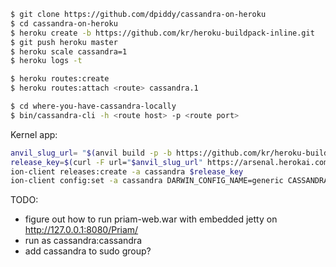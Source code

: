 ```bash
$ git clone https://github.com/dpiddy/cassandra-on-heroku
$ cd cassandra-on-heroku
$ heroku create -b https://github.com/kr/heroku-buildpack-inline.git
$ git push heroku master
$ heroku scale cassandra=1
$ heroku logs -t

$ heroku routes:create
$ heroku routes:attach <route> cassandra.1

$ cd where-you-have-cassandra-locally
$ bin/cassandra-cli -h <route host> -p <route port>
```

Kernel app:

```bash
anvil_slug_url= "$(anvil build -p -b https://github.com/kr/heroku-buildpack-inline.git)"
release_key=$(curl -F url="$anvil_slug_url" https://arsenal.herokai.com/stores/cassandra | ruby -r json -e 'puts JSON.parse(STDIN.read)["key"]')
ion-client releases:create -a cassandra $release_key
ion-client config:set -a cassandra DARWIN_CONFIG_NAME=generic CASSANDRA_SCALE=1 DEFAULT_INSTANCE_SIZE=m1.xlarge PACKAGES=openjdk-6-jre-headless INSTANCE_COUNT=1
```

TODO:
* figure out how to run priam-web.war with embedded jetty on http://127.0.0.1:8080/Priam/
* run as cassandra:cassandra
* add cassandra to sudo group?
